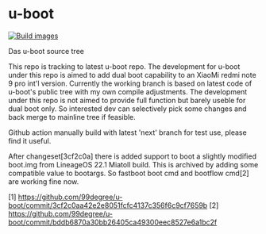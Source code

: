 # u-boot
[![Build images](https://github.com/99degree/u-boot/actions/workflows/build-images.yml/badge.svg)](https://github.com/99degree/u-boot/actions/workflows/build-images.yml)

Das u-boot source tree

This repo is tracking to latest u-boot repo. The development for u-boot under this repo is aimed to add dual boot capability to an XiaoMi redmi note 9 pro int'l version. Currently the working branch is based on latest code
of u-boot's public tree with my own compile adjustments. The development under this repo is not aimed to provide full function but barely useble for dual boot only. So interested dev can selectively pick some changes and back merge to mainline tree if feasible.

Github action manually build with latest 'next' branch for test use, please find it useful.

After changeset[3cf2c0a] there is added support to boot a slightly modified boot.img from LineageOS 22.1 Miatoll build. This is archived by adding some compatible value to bootargs. So fastboot boot cmd and bootflow cmd[2] are working fine now. 

[1] https://github.com/99degree/u-boot/commit/3cf2c0aa42e2e8051fcfc4137c356f6c9cf7659b 
[2] https://github.com/99degree/u-boot/commit/bddb6870a30bb26405ca49300eec8527e6a1bc2f 
